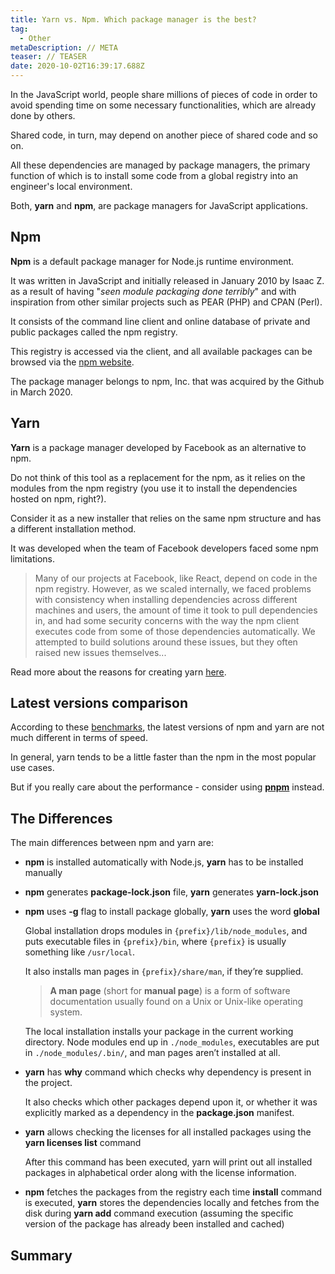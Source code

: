 ```yaml
---
title: Yarn vs. Npm. Which package manager is the best?
tag:
  - Other
metaDescription: // META
teaser: // TEASER
date: 2020-10-02T16:39:17.688Z
---
```

In the JavaScript world, people share millions of pieces of code in order to avoid spending time on some necessary functionalities, which are already done by others.

Shared code, in turn, may depend on another piece of shared code and so on.

All these dependencies are managed by package managers, the primary function of which is to install some code from a global registry into an engineer's local environment.

Both, **yarn** and **npm**, are package managers for JavaScript applications.

## Npm

**Npm** is a default package manager for Node.js runtime environment.

It was written in JavaScript and initially released in January 2010 by Isaac Z. as a result of having "*seen module packaging done terribly*" and with inspiration from other similar projects such as PEAR (PHP) and CPAN (Perl).

It consists of the command line client and online database of private and public packages called the npm registry.

This registry is accessed via the client, and all available packages can be browsed via the [npm website](https://www.npmjs.com/).

The package manager belongs to npm, Inc. that was acquired by the Github in March 2020.

## Yarn

**Yarn** is a package manager developed by Facebook as an alternative to npm.

Do not think of this tool as a replacement for the npm, as it relies on the modules from the npm registry (you use it to install the dependencies hosted on npm, right?).

Consider it as a new installer that relies on the same npm structure and has a different installation method.

It was developed when the team of Facebook developers faced some npm limitations.

> Many of our projects at Facebook, like React, depend on code in the npm registry. However, as we scaled internally, we faced problems with consistency when installing dependencies across different machines and users, the amount of time it took to pull dependencies in, and had some security concerns with the way the npm client executes code from some of those dependencies automatically. We attempted to build solutions around these issues, but they often raised new issues themselves...

Read more about the reasons for creating yarn [here](https://engineering.fb.com/web/yarn-a-new-package-manager-for-javascript/).

## Latest versions comparison

According to these [benchmarks](https://github.com/pnpm/benchmarks-of-javascript-package-managers), the latest versions of npm and yarn are not much different in terms of speed.

In general, yarn tends to be a little faster than the npm in the most popular use cases.

But if you really care about the performance - consider using **[pnpm](https://github.com/pnpm/pnpm)** instead.

## The Differences

The main differences between npm and yarn are:

* **npm** is installed automatically with Node.js, **yarn** has to be installed manually
* **npm** generates **package-lock.json** file, **yarn** generates **yarn-lock.json**
* **npm** uses **\-g** flag to install package globally, **yarn** uses the word **global**

  Global installation drops modules in `{prefix}/lib/node_modules`, and puts executable files in `{prefix}/bin`, where `{prefix}` is usually something like `/usr/local`. 

  It also installs man pages in `{prefix}/share/man`, if they’re supplied.

  > **A man page** (short for **manual page**) is a form of software documentation usually found on a Unix or Unix-like operating system.

  The local installation installs your package in the current working directory. Node modules end up in `./node_modules`, executables are put in `./node_modules/.bin/`, and man pages aren’t installed at all.
* **yarn** has **why** command which checks why dependency is present in the project.

  It also checks which other packages depend upon it, or whether it was explicitly marked as a dependency in the **package.json** manifest.
* **yarn** allows checking the licenses for all installed packages using the **yarn licenses list** command

  After this command has been executed, yarn will print out all installed packages in alphabetical order along with the license information.
* **npm** fetches the packages from the registry each time **install** command is executed, **yarn** stores the dependencies locally and fetches from the disk during **yarn add** command execution (assuming the specific version of the package has already been installed and cached)

## Summary
